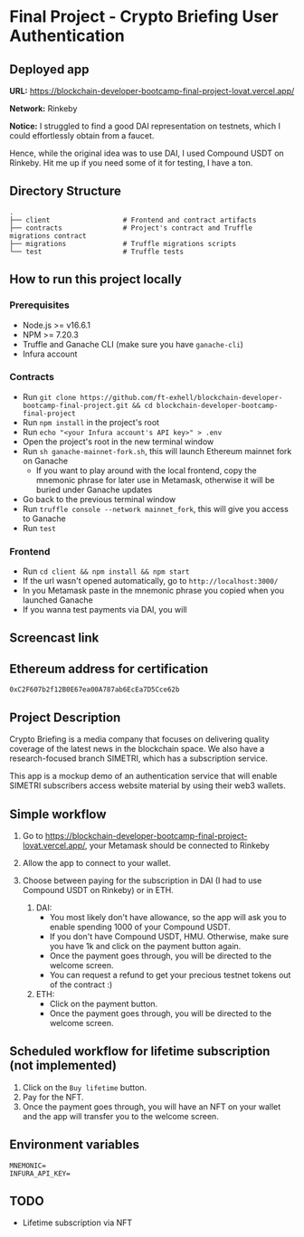 # Final Project - Crypto Briefing User Authentication

## Deployed app
**URL:** https://blockchain-developer-bootcamp-final-project-lovat.vercel.app/

**Network:** Rinkeby

**Notice:** I struggled to find a good DAI representation on testnets, which I could effortlessly obtain from a faucet. 

Hence, while the original idea was to use DAI, I used Compound USDT on Rinkeby. Hit me up if you need some of it for testing, I have a ton.

## Directory Structure
    .
    ├── client                  # Frontend and contract artifacts
    ├── contracts               # Project's contract and Truffle migrations contract
    ├── migrations              # Truffle migrations scripts
    └── test                    # Truffle tests

## How to run this project locally

### Prerequisites
- Node.js >= v16.6.1
- NPM >= 7.20.3
- Truffle and Ganache CLI (make sure you have `ganache-cli`)
- Infura account

### Contracts
- Run `git clone https://github.com/ft-exhell/blockchain-developer-bootcamp-final-project.git && cd blockchain-developer-bootcamp-final-project`
- Run `npm install` in the project's root
- Run `echo "<your Infura account's API key>" > .env`
- Open the project's root in the new terminal window
- Run `sh ganache-mainnet-fork.sh`, this will launch Ethereum mainnet fork on Ganache
    - If you want to play around with the local frontend, copy the mnemonic phrase for later use in Metamask, otherwise it will be buried under Ganache updates
- Go back to the previous terminal window
- Run `truffle console --network mainnet_fork`, this will give you access to Ganache
- Run `test` 

### Frontend
- Run `cd client && npm install && npm start`
- If the url wasn't opened automatically, go to `http://localhost:3000/`
- In you Metamask paste in the mnemonic phrase you copied when you launched Ganache
- If you wanna test payments via DAI, you will

## Screencast link

## Ethereum address for certification

`0xC2F607b2f12B0E67ea00A787ab6EcEa7D5Cce62b`

## Project Description

Crypto Briefing is a media company that focuses on delivering quality coverage of the latest news in the blockchain space. We also have a research-focused branch SIMETRI, which has a subscription service.

This app is a mockup demo of an authentication service that will enable SIMETRI subscribers access website material by using their web3 wallets. 

## Simple workflow

1. Go to https://blockchain-developer-bootcamp-final-project-lovat.vercel.app/, your Metamask should be connected to Rinkeby

2. Allow the app to connect to your wallet.

3. Choose between paying for the subscription in DAI (I had to use Compound USDT on Rinkeby) or in ETH.
    1. DAI: 
        - You most likely don't have allowance, so the app will ask you to enable spending 1000 of your Compound USDT.
        - If you don't have Compound USDT, HMU. Otherwise, make sure you have 1k and click on the payment button again.
        - Once the payment goes through, you will be directed to the welcome screen.
        - You can request a refund to get your precious testnet tokens out of the contract :)
    2. ETH:
        - Click on the payment button.
        - Once the payment goes through, you will be directed to the welcome screen.

## Scheduled workflow for lifetime subscription (not implemented)

1. Click on the `Buy lifetime` button.
2. Pay for the NFT.
3. Once the payment goes through, you will have an NFT on your wallet and the app will transfer you to the welcome screen.

## Environment variables
```
MNEMONIC=
INFURA_API_KEY=
```

## TODO
- Lifetime subscription via NFT